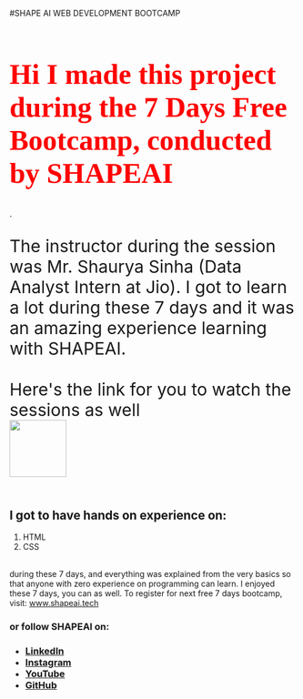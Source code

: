 #SHAPE AI WEB DEVELOPMENT BOOTCAMP
<!DOCTYPE html>
<html>
<head>
   <meta charset="utf-8">
   <title>shape ai project</title>
   <style>
   h1{
    color: red;
    font-family:itallic;
    font-size:50px;
   }
   .shapeai{  
           background-color:yellow
           font-family:itallic;
           font-size: 30px;
           }
   #s{
     width:100px;
     height:100px;
     }
   </style>
</head> 
 <body>
<h1>Hi I made this project during the 7 Days Free Bootcamp, conducted by <b> SHAPEAI</h1>
</b>.
<p class="shapeai">The instructor during the session was Mr. Shaurya Sinha (Data Analyst Intern at Jio). I got to
learn a lot during these 7 days and it was an amazing experience learning with SHAPEAI.
<br><br>Here's the link for you to watch the sessions as well<br>
<a href="https://youtube.com/playlist?list=PL7zl8TDRnbun7K0fECtSMCI2hOCgLBy9a"> <img src="https://github.com/ShapeAI/PYTHON-AND-DATA-ANALYTICS/blob/main/WebD%20poster.png" id="s"> </a></p>
<h2><br>I got to have hands on experience on:</h2>
 <ol>
<li>HTML</li>   
<li>CSS</li>
 </ol> 
<p><br>during these 7 days, and everything was explained from the very basics so that
anyone with zero experience on programming can learn.
I enjoyed these 7 days, you can as well. To register for next free 7 days bootcamp, visit:
<a href="www.shapeai.tech" alt="shape ai">www.shapeai.tech</a></p>
<h3>or follow SHAPEAI on:<h3>
<ul>  
<li><a href="https://in.linkedin.com/company/shapeai">LinkedIn</a></li>
<li><a href="https://www.instagram.com/shape.ai/?hl=en">Instagram</a></li>
<li><a href="https://www.youtube.com/channel/UCTUvDLTW9meuDXWcbmISPdA">YouTube</a></li>
<li><a href="https://github.com/shapeai">GitHub</a></li>
 </ul>  
 </body>  
</html> 
